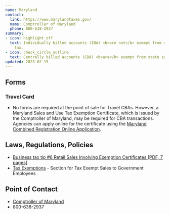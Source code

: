 ```yaml
---
name: Maryland
contact:
  link: https://www.marylandtaxes.gov/
  name: Comptroller of Maryland
  phone: 800-638-2937
summary:
- icon: highlight_off
  text: Individually billed accounts (IBA) <b>are not</b> exempt from state sales
    tax.
- icon: check_circle_outline
  text: Centrally billed accounts (CBA) <b>are</b> exempt from state sales tax.
updated: 2023-02-15
---
```

## Forms

### Travel Card
* No forms are required at the point of sale for Travel CBAs. However, a Maryland Sales and Use Tax Exemption Certificate, which is issued by the Comptroller of Maryland, may be required for CBA transactions. Agencies can apply online for the certificate using the [Maryland Combined Registration Online Application](https://interactive.marylandtaxes.gov/webapps/comptrollercra/entrance.asp).

## Laws, Regulations, Policies
* [Business tax tip #6 Retail Sales Involving Exemption Certificates [PDF, 7 pages]](https://www.marylandtaxes.gov/forms/Business_Tax_Tips/bustip6.pdf)
* [Tax Exemptions](https://www.marylandtaxes.gov/business/sales-use/tax-exemptions/) - Section for Tax Exempt Sales to Government Employees

## Point of Contact
- [Comptroller of Maryland](https://www.marylandtaxes.gov/)
- 800-638-2937
